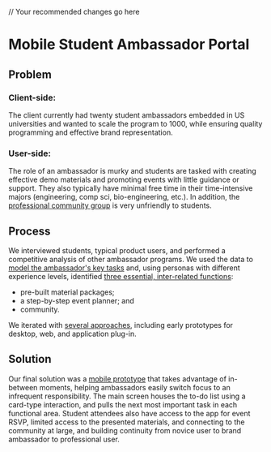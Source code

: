 // Your recommended changes go here

# Mobile Student Ambassador Portal

## Problem
### Client-side:  
The client currently had twenty student ambassadors embedded in US universities and wanted to scale the program to 1000, while ensuring quality programming and effective brand representation.  

### User-side:  
The role of an ambassador is murky and students are tasked with creating effective demo materials and promoting events with little guidance or support.  They also typically have minimal free time in their time-intensive majors (engineering, comp sci, bio-engineering, etc.).  In addition, the [professional community group](ux-design/1-empathy.png) is very unfriendly to students.

## Process
We interviewed students, typical product users, and performed a competitive analysis of other ambassador programs.  We used the data to [model the ambassador's key tasks](2-taskanalysis.png) and, using personas with different experience levels, identified [three essential, inter-related functions](3-functions.jpg): 
* pre-built material packages; 
* a step-by-step event planner; and 
* community.  

We iterated with [several approaches](4-wireframes.jpg), including early prototypes for desktop, web, and application plug-in.

## Solution
Our final solution was a [mobile prototype](5-finalprototype.png) that takes advantage of in-between moments, helping ambassadors easily switch focus to an infrequent responsibility.  The main screen houses the to-do list using a card-type interaction, and pulls the next most important task in each functional area.  Student attendees also have access to the app for event RSVP, limited access to the presented materials, and connecting to the community at large, and building continuity from novice user to brand ambassador to professional user.
